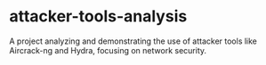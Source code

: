 # attacker-tools-analysis
A project analyzing and demonstrating the use of attacker tools like Aircrack-ng and Hydra, focusing on network security.
